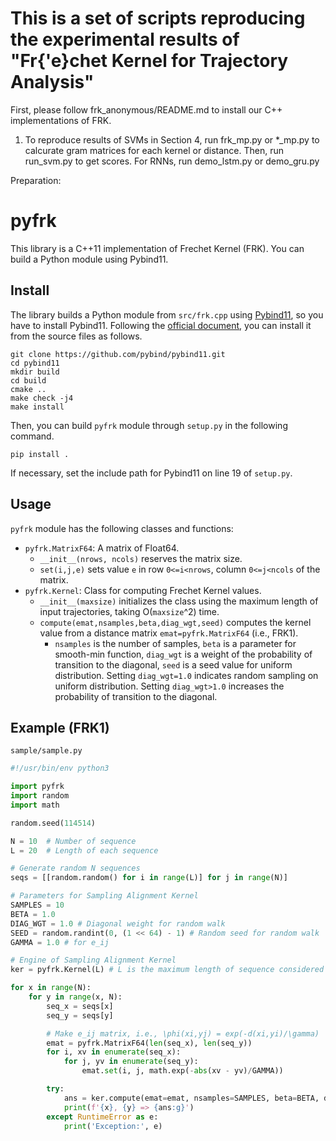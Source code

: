 # This is a set of scripts reproducing the experimental results of "Fr{\'e}chet Kernel for Trajectory Analysis"
First, please follow frk_anonymous/README.md to install our C++ implementations of FRK.

1. To reproduce results of SVMs in Section 4, run frk_mp.py or *_mp.py to calcurate gram matrices for each kernel or distance. Then, run run_svm.py to get scores.
For RNNs, run demo_lstm.py or demo_gru.py

Preparation:
# pyfrk

This library is a C++11 implementation of Frechet Kernel (FRK). You can build a Python module using Pybind11.

## Install

The library builds a Python module from `src/frk.cpp` using [Pybind11](https://github.com/pybind/pybind11), so you have to install Pybind11. Following the [official document](https://pybind11.readthedocs.io/en/master/basics.html), you can install it from the source files as follows.

```shell
git clone https://github.com/pybind/pybind11.git
cd pybind11
mkdir build
cd build
cmake ..
make check -j4
make install
```

Then, you can build `pyfrk` module through  `setup.py` in the following command.

```shell
pip install .
```

If necessary, set the include path for Pybind11 on line 19 of `setup.py`.

## Usage

`pyfrk` module has the following classes and functions:

- `pyfrk.MatrixF64`: A matrix of Float64.
  - `__init__(nrows, ncols)` reserves the matrix size.
  - `set(i,j,e)` sets value `e` in row `0<=i<nrows`, column `0<=j<ncols` of the matrix.
- `pyfrk.Kernel`: Class for computing Frechet Kernel values.
  - `__init__(maxsize)` initializes the class using the maximum length of input trajectories, taking O(`maxsize`^2) time.
  - `compute(emat,nsamples,beta,diag_wgt,seed)` computes the kernel value from a distance matrix `emat=pyfrk.MatrixF64` (i.e., FRK1).
    - `nsamples` is the number of samples, `beta` is a parameter for smooth-min function, `diag_wgt` is a weight of the probability of transition to the diagonal, `seed` is a seed value for uniform distribution. Setting `diag_wgt=1.0` indicates random sampling on uniform distribution. Setting `diag_wgt>1.0` increases the probability of transition to the diagonal.
  
## Example (FRK1)

`sample/sample.py`

```python
#!/usr/bin/env python3

import pyfrk
import random
import math

random.seed(114514)

N = 10  # Number of sequence
L = 20  # Length of each sequence

# Generate random N sequences
seqs = [[random.random() for i in range(L)] for j in range(N)]

# Parameters for Sampling Alignment Kernel
SAMPLES = 10
BETA = 1.0
DIAG_WGT = 1.0 # Diagonal weight for random walk
SEED = random.randint(0, (1 << 64) - 1) # Random seed for random walk
GAMMA = 1.0 # for e_ij

# Engine of Sampling Alignment Kernel
ker = pyfrk.Kernel(L) # L is the maximum length of sequence considered

for x in range(N):
    for y in range(x, N):
        seq_x = seqs[x]
        seq_y = seqs[y]

        # Make e_ij matrix, i.e., \phi(xi,yj) = exp(-d(xi,yi)/\gamma)
        emat = pyfrk.MatrixF64(len(seq_x), len(seq_y))
        for i, xv in enumerate(seq_x):
            for j, yv in enumerate(seq_y):
                emat.set(i, j, math.exp(-abs(xv - yv)/GAMMA))

        try:
            ans = ker.compute(emat=emat, nsamples=SAMPLES, beta=BETA, diag_wgt=DIAG_WGT, seed=SEED)
            print(f'{x}, {y} => {ans:g}')
        except RuntimeError as e:
            print('Exception:', e)
